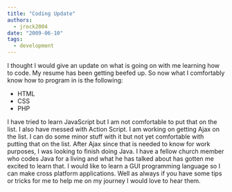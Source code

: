 ```yaml
---
title: "Coding Update"
authors:
  - jrock2004
date: "2009-06-10"
tags:
  - development
---
```


I thought I would give an update on what is going on with me learning how to code. My resume has been getting beefed up. So now what I comfortably know how to program in is the following:

- HTML
- CSS
- PHP

I have tried to learn JavaScript but I am not comfortable to put that on the list. I also have messed with Action Script. I am working on getting Ajax on the list. I can do some minor stuff with it but not yet comfortable with putting that on the list. After Ajax since that is needed to know for work purposes, I was looking to finish doing Java. I have a fellow church member who codes Java for a living and what he has talked about has gotten me excited to learn that. I would like to learn a GUI programming language so I can make cross platform applications. Well as always if you have some tips or tricks for me to help me on my journey I would love to hear them.
